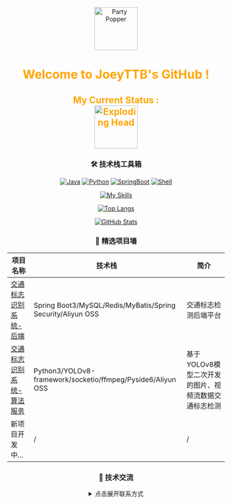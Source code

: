 <div align="center">
  
<img src="https://raw.githubusercontent.com/Tarikul-Islam-Anik/Animated-Fluent-Emojis/master/Emojis/Activities/Party%20Popper.png" alt="Party Popper" width="100" height="100" />

<h1 style="color: #FFA500;">Welcome to JoeyTTB's GitHub !</h1>

<h2 style="color: #FFA500;">
  My Current Status :<br>
  <img src="https://raw.githubusercontent.com/Tarikul-Islam-Anik/Animated-Fluent-Emojis/master/Emojis/Smilies/Exploding%20Head.png" alt="Exploding Head" width="100" height="100" />
</h2>

### 🛠️ 技术栈工具箱
[![Java](https://img.shields.io/badge/Java-17-FF9800?logo=openjdk)](https://dev.java)
[![Python](https://img.shields.io/badge/Python-3.11-3776AB?logo=python)](https://www.python.org)
[![SpringBoot](https://img.shields.io/badge/SpringBoot-3.1.5-6DB33F?logo=spring)](https://spring.io)
[![Shell](https://img.shields.io/badge/Shell-Bash-4EAA25?logo=gnu-bash)](https://www.gnu.org/software/bash/)

[![My Skills](https://skillicons.dev/icons?i=java,idea,spring,py,linux,git,redis,mysql,postman,bash,powershell,kafka,rabbitmq,stackoverflow,visualstudio,c,vscode,pycharm,anaconda,docker,vim&theme=dark&perline=7)](https://skillicons.dev)

[![Top Langs](https://github-readme-stats.vercel.app/api/top-langs/?username=JoeyTTB&layout=compact&theme=dracula&hide=html,css)](https://github.com/anuraghazra/github-readme-stats)

[![GitHub Stats](https://github-readme-stats.vercel.app/api?username=JoeyTTB&show_icons=true&theme=gruvbox&rank_icon=github&include_all_commits=true)](https://github.com/anuraghazra/github-readme-stats)

### 🚀 精选项目墙
| 项目名称 | 技术栈 | 简介 | 
|---------|--------|------|
| [交通标志识别系统-后端](https://github.com/JoeyTTB/YOLOV8-TSDRS-backend) | Spring Boot3/MySQL/Redis/MyBatis/Spring Security/Aliyun OSS | 交通标志检测后端平台 | 
| [交通标志识别系统-算法服务](https://github.com/JoeyTTB/YOLOV8-TSDRS-flask) | Python3/YOLOv8-framework/socketio/ffmpeg/Pyside6/Aliyun OSS | 基于YOLOv8模型二次开发的图片、视频流数据交通标志检测 |
| 新项目开发中... | / | / |

### 🤝 技术交流
<details>
<summary>点击展开联系方式</summary>

- 📧 QQEmail：714559380@qq.com
- 📧 GoogleEmail：zhuangshijun233@gmail.com
</details>

